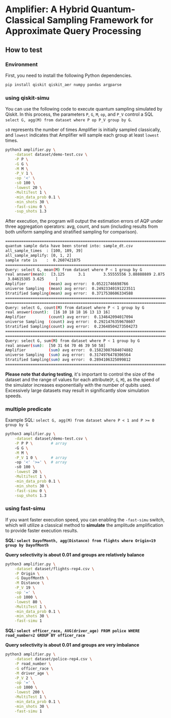 # Amplifier: A Hybrid Quantum-Classical Sampling Framework for Approximate Query Processing

## How to test

### Environment

First, you need to install the following Python dependencies.

```sh
pip install qiskit qiskit_aer numpy pandas argparse
```

### using qiskit-simu

You can use the following code to execute quantum sampling simulated by Qiskit. In this process, the parameters `P`, `G`, `M`, `op`, and `P_V` control a SQL `select G, agg(M) from dataset where P op P_V group by G`.

`s0` represents the number of times Amplifier is initially sampled classically, and `lowest` indicates that Amplifier will sample each group at least `lowest` times.

```bash
python3 amplifier.py \
    -dataset dataset/demo-test.csv \
    -P P \
    -G G \
    -M M \
    -P_V 1 \
    -op '<' \
    -s0 100 \
    -lowest 20 \
    -MultiTest 1 \
    -min_data_prob 0.1 \
    -min_shots 30 \
    -fast-simu 0 \
    -sup_shots 1.3
```

After execution, the program will output the estimation errors of AQP under three aggregation operators: avg, count, and sum (including results from both uniform sampling and stratified sampling for comparison).

```sh
=======================================================================================
quantum sample data have been stored into: sample_dt.csv
all_sample_times  : [100, 189, 39]
all_sample_amplify: [0, 1, 2]
sample rate is    :  0.2607421875
=======================================================================================
Query: select G, mean(M) from dataset where P < 1 group by G
real answer(mean):  [3.125      3.1        3.55555556 3.88888889 2.875      3.
 3.84615385 3.625     ]
Amplifier          (mean) avg error:  0.05221746698766
universe Sampling  (mean) avg error:  0.24923340191223511
Stratified Sampling(mean) avg error:  0.3717538606334588
=======================================================================================
=======================================================================================
Query: select G, count(M) from dataset where P < 1 group by G
real answer(count):  [16 10 18 18 16 13 13 16]
Amplifier          (count) avg error:  0.134642094017094
universe Sampling  (count) avg error:  0.2921476359678607
Stratified Sampling(count) avg error:  0.23648504273504273
=======================================================================================
=======================================================================================
Query: select G, sum(M) from dataset where P < 1 group by G
real answer(sum):  [50 31 64 70 46 39 50 58]
Amplifier          (sum) avg error:  0.15823087684074882
universe Sampling  (sum) avg error:  0.3174976478306564
Stratified Sampling(sum) avg error:  0.2894106325099812
=======================================================================================
```

**Please note that during testing**, it's important to control the size of the dataset and the range of values for each attribute(`P`, `G`, `M`), as the speed of the simulator increases exponentially with the number of qubits used. Excessively large datasets may result in significantly slow simulation speeds.

### multiple predicate

Example SQL: `select G, agg(M) from dataset where P < 1 and P >= 0 group by G`

```bash
python3 amplifier.py \
    -dataset dataset/demo-test.csv \
    -P P P \        # array
    -G G \
    -M M \
    -P_V 1 0 \      # array
    -op '<' '>=' \  # array
    -s0 100 \
    -lowest 20 \
    -MultiTest 1 \
    -min_data_prob 0.1 \
    -min_shots 30 \
    -fast-simu 0 \
    -sup_shots 1.3
```


### using fast-simu

If you want faster execution speed, you can enabling the `-fast-simu` switch, which will utilize a classical method to **simulate** the amplitude amplification to provide faster execution results.

**SQL: `select DayofMonth, agg(Distance) from flights where Origin=19 group by DayofMonth`**

**Query selectivity is about 0.01 and groups are relatively balance**

```bash
python3 amplifier.py \
    -dataset dataset/flights-rep4.csv \
    -P Origin \
    -G DayofMonth \
    -M Distance \
    -P_V 19 \
    -op '=' \
    -s0 1000 \
    -lowest 80 \
    -MultiTest 1 \
    -min_data_prob 0.1 \
    -min_shots 30 \
    -fast-simu 1
```

**SQL: `select officer_race, AVG(driver_age) FROM police WHERE road_number=2 GROUP BY officer_race`**

**Query selectivity is about 0.01 and groups are very imbalance**

```bash
python3 amplifier.py \
    -dataset dataset/police-rep4.csv \
    -P road_number \
    -G officer_race \
    -M driver_age \
    -P_V 2 \
    -op '=' \
    -s0 1000 \
    -lowest 200 \
    -MultiTest 1 \
    -min_data_prob 0.1 \
    -min_shots 30 \
    -fast-simu 1
```